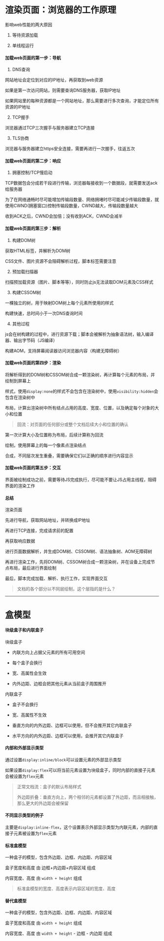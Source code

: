 # 渲染页面：浏览器的工作原理

影响web性能的两大原因

1. 等待资源加载

2. 单线程运行

#### 加载web页面的第一步：导航

1. DNS查询

网站地址会定位到对应的IP地址，再获取到web资源

如果是第一次访问网站，则需要查询DNS服务器，获取IP地址

如果网站里的每种资源都是一个网站地址，那么需要进行多次查询，才能定位所有资源的IP地址

2. TCP握手

浏览器通过TCP三次握手与服务器建立TCP连接

3. TLS协商

浏览器与服务器建立https安全连接，需要再进行一次握手，往返五次

#### 加载web页面的第二步：响应

1. 拥塞控制/TCP慢启动

TCP数据包会分成若干段进行传输，浏览器每接收到一个数据段，就需要发送ack给服务器

为了在网络通畅时尽可能增加传输段数量、网络拥堵时尽可能减少传输段数量，就使用CWND(拥塞窗口)控制传输段数量，CWND越大，传输段数量越大

收到ACK之后，CWND会加倍；没有收到ACK，CWND会减半

#### 加载web页面的第三步：解析

1. 构建DOM树

获取HTML标签，并解析为DOM树

CSS文件、图片资源不会阻碍解析过程，脚本标签需要注意

2. 预加载扫描器

扫描预加载资源（图片、脚本等等），同时防止js无法读取DOM元素及CSS样式

3. 构建CSSOM树

一棵独立的树，用于映射DOM树上每个元素所使用的样式

构建快速，总时间小于一次DNS查询时间

4. 其他过程 

js会在树构建的过程中，进行资源下载；脚本会被解析为抽象语法树，输入编译器、输出字节码（JS编译）

构建AOM，支持屏幕阅读器访问浏览器内容（构建无障碍树）

#### 加载web页面的第四步：渲染

将解析得到的DOM树和CSSOM树合成一颗渲染树，再计算每个元素的布局，并绘制到屏幕上

样式，使用`display:none`的样式不会包含在渲染树中，使用`visibility:hidden`会包含在渲染树中

布局，计算出渲染树中所有结点占用的高度、宽度、位置，以及确定每个对象的大小和位置

> 回流：对页面的任何部分或整个文档后续大小和位置的确认

第一次计算大小及位置称为布局，后续计算称为回流

绘制，使用屏幕上的每一个像素点渲染结点

合成，不同层次发生重叠，需要确保它们以正确的顺序进行内容显示

#### 加载web页面的第五步：交互

界面被绘制成功之前，需要等待JS完成执行，尽可能不要让JS占用主线程，阻碍界面的渲染工作

#### 总结

渲染页面

先进行导航，获取网站地址，并转换成IP地址

再进行TCP连接，完成请求前的配置

再获取响应数据

进行页面数据解析，并生成DOM树、CSSOM树、语法抽象树、AOM无障碍树

再进行渲染工作，先将DOM树、CSSOM树合成一颗渲染树，并在设备上完成节点布局，最后进行界面绘制

最后，脚本完成加载、解析、执行工作，实现界面交互

> 文档的各个部分以不同层绘制，这个层指的是什么？

---

# 盒模型

#### 块级盒子和内联盒子

块级盒子

- 内联方向上占据父元素的所有可用空间

- 每个盒子会换行

- 宽、高属性会生效

- 内外边距、边框会把其他元素从当前盒子周围推开

内联盒子

- 盒子不会换行

- 宽、高属性不生效

- 垂直方向的内外边距、边框可以使用，但不会推开其它内联盒子

- 水平方向的内外边距、边框可以使用，会推开其它内联盒子

#### 内部和外部显示类型

通过设置`display:inline/block`可以设置元素的外部显示类型

如果设置`display:flex`可以将当前元素设置为块级盒子，同时内部的直接子元素会被设置为`flex`元素

> 正常文档流：盒子的默认布局样式
> 
> 外边距折叠：垂直方向上，两个相邻的元素都设置了外边距，而且相接触，那么更大的外边距会被保留

#### 不同显示类型的例子

主要是`display:inline-flex`，这个设置表示外部显示类型为内联元素，内部的直接子元素被设置为`flex`元素

#### 标准盒模型

一种盒子的模型，包含外边距、边框、内边距、内容区域

盒子宽度和高度 由 边框+内边距+内容区域 组成

内容宽度、高度 由 `width + height` 组成

> 标准盒模型的宽度、高度表示内容区域的宽度、高度

#### 替代盒模型

一种盒子的模型，包含外边距、边框、内边距、内容区域

盒子宽度和高度 由  `width + height` 组成

内容宽度、高度 由 `width + height` - 边框 - 内边距 组成


